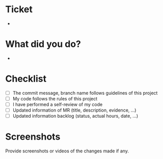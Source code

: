 # Ticket
- 

# What did you do?
-

# Checklist

- [ ] The commit message, branch name follows guidelines of this project
- [ ] My code follows the rules of this project
- [ ] I have performed a self-review of my code
- [ ] Updated information of MR (title, description, evidence, ...)
- [ ] Updated information backlog (status, actual hours, date, ...)

# Screenshots

Provide screenshots or videos of the changes made if any.
